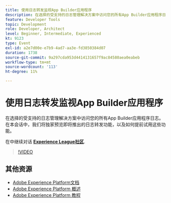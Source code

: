 ```yaml
---
title: 使用日志转发监视App Builder应用程序
description: 在选择的受支持的日志管理解决方案中访问您的所有App Builder应用程序日志。 在本会话中，我们将独家预览即将推出的日志转发功能，以及如何提前试用这些功能。
feature: Developer Tools
topic: Development
role: Developer, Architect
level: Beginner, Intermediate, Experienced
kt: 9123
type: Event
exl-id: a2e7d00e-e7b9-4ad7-aa3e-fd3850384d07
duration: 1738
source-git-commit: 9a297cda953d4414131657f9ac84580aea0eabeb
workflow-type: tm+mt
source-wordcount: '113'
ht-degree: 11%

---
```


# 使用日志转发监视App Builder应用程序

在选择的受支持的日志管理解决方案中访问您的所有App Builder应用程序日志。 在本会话中，我们将独家预览即将推出的日志转发功能，以及如何提前试用这些功能。

在中继续对话 **[Experience League社区](https://adobe.ly/3zXM3rp)**.

>[!VIDEO](https://video.tv.adobe.com/v/337568/?quality=12&learn=on&hidetitle=true)

## 其他资源

- [Adobe Experience Platform文档](https://experienceleague.adobe.com/docs/experience-platform.html)
- [Adobe Experience Platform 概述](https://experienceleague.adobe.com/docs/experience-platform/landing/home.html?lang=zh-Hans)
- [Adobe Experience Platform 教程](https://experienceleague.adobe.com/docs/platform-learn/tutorials/overview.html?lang=en)
